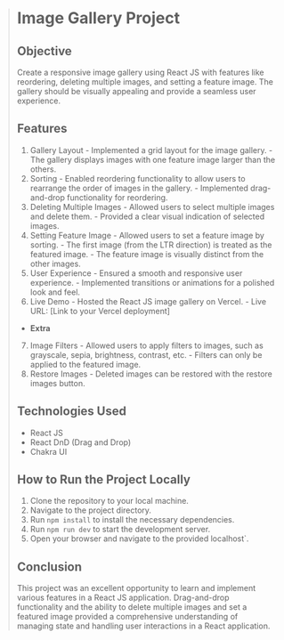> # Image Gallery Project  
> ## Objective 
> Create a responsive image gallery using React JS with features like reordering, deleting multiple images, and setting a feature image. The gallery should be visually appealing and provide a seamless user experience. 
> ## Features 
> 1. Gallery Layout  - Implemented a grid layout for the image gallery. - The gallery displays images with one feature image larger than the others. 
>  2. Sorting  - Enabled reordering functionality to allow users to rearrange the order of images in the gallery. - Implemented drag-and-drop functionality for reordering. 
> 3. Deleting Multiple Images  - Allowed users to select multiple images and delete them. - Provided a clear visual indication of selected images. 
> 4. Setting Feature Image  - Allowed users to set a feature image by sorting. - The first image (from the LTR direction) is treated as the featured image. - The feature image is visually distinct from the other images. 
> 5. User Experience  - Ensured a smooth and responsive user experience. - Implemented transitions or animations for a polished look and feel. 
> 6. Live Demo  - Hosted the React JS image gallery on Vercel. - Live URL: [Link to your Vercel deployment] 
> - **Extra**
> 7. Image Filters  - Allowed users to apply filters to images, such as grayscale, sepia, brightness, contrast, etc. - Filters can only be applied to the featured image. 
> 8. Restore Images - Deleted images can be restored with the restore images button. 
> ## Technologies Used
>  - React JS 
>  - React DnD (Drag and Drop) 
>  - Chakra UI 
>  ## How to Run the Project Locally  
>  1. Clone the repository to your local machine. 
>  2. Navigate to the project directory. 
>  3. Run `npm install` to install the necessary dependencies. 
>  4. Run `npm run dev` to start the development server. 
>  5. Open your browser and navigate to the provided localhost`. 
>  ## Conclusion 
>  This project was an excellent opportunity to learn and implement various features in a React JS application. Drag-and-drop functionality and the ability to delete multiple images and set a featured image provided a comprehensive understanding of managing state and handling user interactions in a React application.
